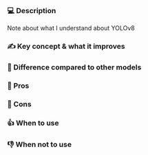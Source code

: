 ### 💻 Description <br>
Note about what I understand about YOLOv8

### ✍ Key concept & what it improves

### 🧨 Difference compared to other models

### 💪 Pros

### 🦵 Cons

### 👍 When to use

### 👎 When not to use
